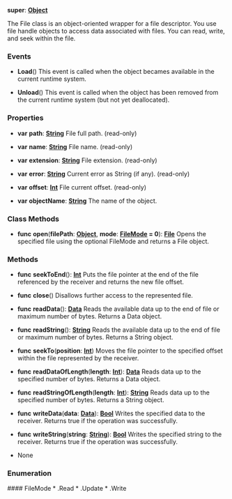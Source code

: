 **super**: **[Object](Object.md)**

The File class is an object-oriented wrapper for a file descriptor. You use file handle objects to access data associated with files. You can read, write, and seek within the file.

### Events

* **Load**()
This event is called when the object becames available in the current runtime system.

* **Unload**()
This event is called when the object has been removed from the current runtime system (but not yet deallocated).



### Properties

* **var** **path**: **[String](../gravity/string.md)**
File full path. \(read-only\)

* **var** **name**: **[String](../gravity/string.md)**
File name. \(read-only\)

* **var** **extension**: **[String](../gravity/string.md)**
File extension. \(read-only\)

* **var** **error**: **[String](../gravity/string.md)**
Current error as String (if any). \(read-only\)

* **var** **offset**: **[Int](../gravity/int.md)**
File current offset. \(read-only\)

* **var** **objectName**: **[String](../gravity/string.md)**
The name of the object.



### Class Methods

* **func** **open**(**filePath**: **[Object](../gravity/object.md)**, **mode**: **<a href="#_enum_FileMode">FileMode</a> = 0**): <strong>[File](File.md)</strong> 
Opens the specified file using the optional FileMode and returns a File object.



### Methods

* **func** **seekToEnd**(): <strong>[Int](../gravity/int.md)</strong> 
Puts the file pointer at the end of the file referenced by the receiver and returns the new file offset.

* **func** **close**()
Disallows further access to the represented file.

* **func** **readData**(): <strong>[Data](Data.md)</strong> 
Reads the available data up to the end of file or maximum number of bytes. Returns a Data object.

* **func** **readString**(): <strong>[String](../gravity/string.md)</strong> 
Reads the available data up to the end of file or maximum number of bytes. Returns a String object.

* **func** **seekTo**(**position**: **[Int](../gravity/int.md)**)
Moves the file pointer to the specified offset within the file represented by the receiver.

* **func** **readDataOfLength**(**length**: **[Int](../gravity/int.md)**): <strong>[Data](Data.md)</strong> 
Reads data up to the specified number of bytes. Returns a Data object.

* **func** **readStringOfLength**(**length**: **[Int](../gravity/int.md)**): <strong>[String](../gravity/string.md)</strong> 
Reads data up to the specified number of bytes. Returns a String object.

* **func** **writeData**(**data**: **[Data](Data.md)**): <strong>[Bool](../gravity/bool.md)</strong> 
Writes the specified data to the receiver. Returns true if the operation was successfully.

* **func** **writeString**(**string**: **[String](../gravity/string.md)**): <strong>[Bool](../gravity/bool.md)</strong> 
Writes the specified string to the receiver. Returns true if the operation was successfully.



* None

### Enumeration

<div name="_enum_FileMode"></div>#### FileMode
 * .Read
 * .Update
 * .Write



